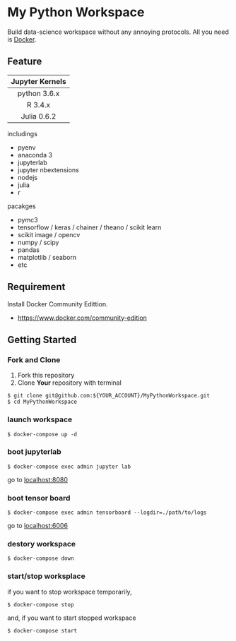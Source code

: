 # My Python Workspace
Build data-science workspace without any annoying protocols.
All you need is [Docker](https://www.docker.com/).

## Feature
|Jupyter Kernels|
|:-------------:|
| python 3.6.x  |
| R 3.4.x       |
| Julia 0.6.2   |

includings
- pyenv
- anaconda 3
- jupyterlab
- jupyter nbextensions
- nodejs
- julia
- r

pacakges
- pymc3
- tensorflow / keras / chainer / theano / scikit learn
- scikit image / opencv
- numpy / scipy
- pandas
- matplotlib / seaborn
- etc

## Requirement
Install Docker Community Edittion.
- https://www.docker.com/community-edition

## Getting Started
### Fork and Clone
1. Fork this repository
2. Clone __Your__ repository with terminal
```
$ git clone git@github.com:${YOUR_ACCOUNT}/MyPythonWorkspace.git
$ cd MyPythonWorkspace
```

### launch workspace
```
$ docker-compose up -d
```

### boot jupyterlab
```
$ docker-compose exec admin jupyter lab
```
go to [localhost:8080](http://localhost:8080)

### boot tensor board
```
$ docker-compose exec admin tensorboard --logdir=./path/to/logs
```
go to [localhost:6006](http://localhost:6006)

### destory workspace
```
$ docker-compose down
```

### start/stop worksplace
if you want to stop workspace temporarily,
```
$ docker-compose stop
```

and, if you want to start stopped workspace
```
$ docker-compose start
```
